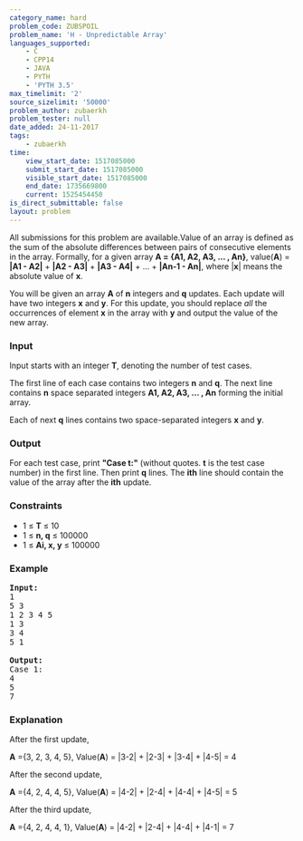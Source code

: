 ```yaml
---
category_name: hard
problem_code: ZUBSPOIL
problem_name: 'H - Unpredictable Array'
languages_supported:
    - C
    - CPP14
    - JAVA
    - PYTH
    - 'PYTH 3.5'
max_timelimit: '2'
source_sizelimit: '50000'
problem_author: zubaerkh
problem_tester: null
date_added: 24-11-2017
tags:
    - zubaerkh
time:
    view_start_date: 1517085000
    submit_start_date: 1517085000
    visible_start_date: 1517085000
    end_date: 1735669800
    current: 1525454450
is_direct_submittable: false
layout: problem
---
```

All submissions for this problem are available.Value of an array is defined as the sum of the absolute differences between pairs of consecutive elements in the array. Formally, for a given array **A = {A1, A2, A3, ... , An}**, value(**A**) = **|A1 - A2|** + **|A2 - A3|** + **|A3 - A4|** + ... + **|An-1 - An|**, where |**x**| means the absolute value of **x**.

You will be given an array **A** of **n** integers and **q** updates. Each update will have two integers **x** and **y**. For this update, you should replace *all* the occurrences of element **x** in the array with **y** and output the value of the new array.

### Input

Input starts with an integer **T**, denoting the number of test cases.

The first line of each case contains two integers **n** and **q**. The next line contains **n** space separated integers **A1, A2, A3, ... , An** forming the initial array.

Each of next **q** lines contains two space-separated integers **x** and **y**.

### Output

For each test case, print **"Case t:"** (without quotes. **t** is the test case number) in the first line. Then print **q** lines. The **ith** line should contain the value of the array after the **ith** update.

### Constraints

- 1 ≤ **T** ≤ 10
- 1 ≤ **n, q** ≤ 100000
- 1 ≤ **Ai, x, y** ≤ 100000

### Example

<pre><b>Input:</b>
1
5 3
1 2 3 4 5
1 3
3 4
5 1

<b>Output:</b>
Case 1:
4
5
7
</pre>
### Explanation

After the first update,

**A** ={3, 2, 3, 4, 5}, Value(**A**) = |3-2| + |2-3| + |3-4| + |4-5| = 4

After the second update,

**A** ={4, 2, 4, 4, 5}, Value(**A**) = |4-2| + |2-4| + |4-4| + |4-5| = 5

After the third update,

**A** ={4, 2, 4, 4, 1}, Value(**A**) = |4-2| + |2-4| + |4-4| + |4-1| = 7
